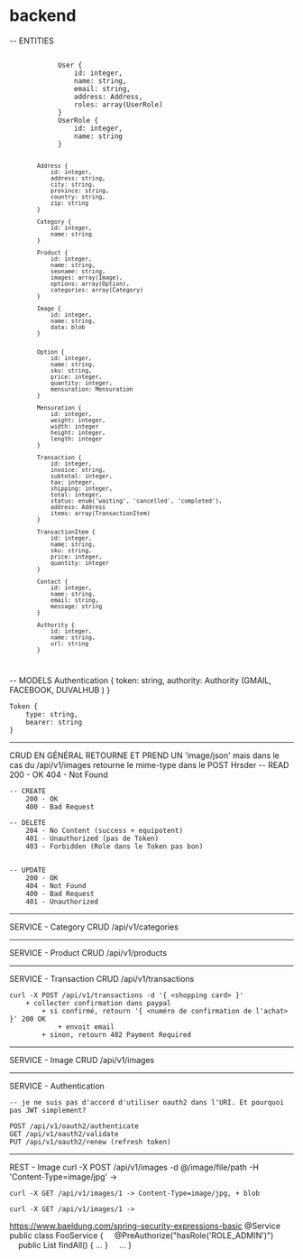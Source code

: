 # backend




-- ENTITIES


<code>
			User {
				id: integer,
				name: string,
				email: string,
				address: Address,
				roles: array(UserRole)
			}
			UserRole {
				id: integer,
				name: string
			}
			
			Address {
				id: integer,
				address: string,
				city: string,
				province: string,
				country: string,
				zip: string
			}
			
			Category {
				id: integer,
				name: string 
			}

			Product {
				id: integer,
				name: string, 
				seoname: string,
				images: array(Image),
				options: array(Option),
				categories: array(Category)
			}
			
			Image {
				id: integer,
				name: string,
				data: blob
			}

			
			Option {
				id: integer,
				name: string,
				sku: string, 				
				price: integer,
				quantity: integer,
				mensuration: Mensuration
			}
			
			Mensuration {
				id: integer,
				weight: integer,
				width: integer
				height: integer,
				length: integer
			}

			Transaction {
				id: integer,
				invoice: string,
				subtotal: integer,
				tax: integer,
				shipping: integer,
				total: integer,
				status: enum('waiting', 'cancelled', 'completed'),
				address: Address
				items: array(TransactionItem)
			}
			
			TransactionItem {
				id: integer,
				name: string,
				sku: string,
				price: integer,
				quantity: integer
			}

			Contact {
				id: integer,
				name: string,
				email: string,
				message: string
			}
			
			Authority {
				id: integer,
				name: string,
				url: string
			}
</code>			
	
	
-- MODELS
	Authentication {
		token: string,
		authority: Authority (GMAIL, FACEBOOK, DUVALHUB )
	}
	
	Token {
		type: string,
		bearer: string
	}
------------------------------
CRUD EN GÉNÉRAL RETOURNE ET PREND UN 'image/json' mais dans le cas du /api/v1/images retourne le mime-type dans le POST Hrsder
	-- READ
		200 - OK
		404 - Not Found

	-- CREATE
		200 - OK
		400 - Bad Request

	-- DELETE
		204 - No Content (success + equipotent)
		401 - Unauthorized (pas de Token)
		403 - Forbidden (Role dans le Token pas bon)


	-- UPDATE
		200 - OK
		404 - Not Found
		400 - Bad Request
		401 - Unauthorized

------------------------------------
SERVICE - Category CRUD /api/v1/categories

------------------------------------
SERVICE - Product CRUD /api/v1/products

------------------------------------
SERVICE - Transaction CRUD /api/v1/transactions

	curl -X POST /api/v1/transactions -d '{ <shopping card> }' 
		+ collecter confirmation dans paypal
			+ si confirmé, retourn '{ <numéro de confirmation de l'achat> }' 200 OK
				+ envoit email
			+ sinon, retourn 402 Payment Required



------------------------------------
SERVICE - Image CRUD /api/v1/images

------------------------------------
SERVICE - Authentication

	-- je ne suis pas d'accord d'utiliser oauth2 dans l'URI. Et pourquoi pas JWT simplement? 
	
	POST /api/v1/oauth2/authenticate
	GET /api/v1/oauth2/validate 
	PUT /api/v1/oauth2/renew (refresh token) 
	
	
------------------------------------
REST - Image
	curl -X POST /api/v1/images -d @/image/file/path -H 'Content-Type=image/jpg' -> 

	curl -X GET /api/v1/images/1 -> Content-Type=image/jpg, + blob 

	curl -X GET /api/v1/images/1 -> 




https://www.baeldung.com/spring-security-expressions-basic
@Service
public class FooService {
    @PreAuthorize("hasRole('ROLE_ADMIN')")
    public List<Foo> findAll() { ... }
    ...
}




